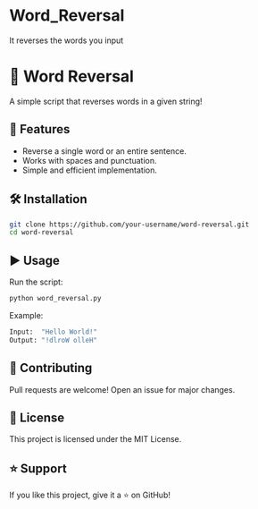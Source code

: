# Word_Reversal
It reverses the words you input
# 🔄 Word Reversal

A simple script that reverses words in a given string!

## 🚀 Features
- Reverse a single word or an entire sentence.
- Works with spaces and punctuation.
- Simple and efficient implementation.

## 🛠 Installation
```bash
git clone https://github.com/your-username/word-reversal.git
cd word-reversal
```

## ▶️ Usage
Run the script:
```bash
python word_reversal.py
```
Example:
```python
Input:  "Hello World!"
Output: "!dlroW olleH"
```

## 🤝 Contributing
Pull requests are welcome! Open an issue for major changes.

## 📄 License
This project is licensed under the MIT License.

## ⭐ Support
If you like this project, give it a ⭐ on GitHub!
